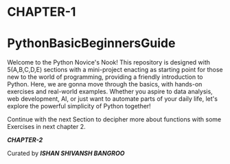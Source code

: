 # CHAPTER-1 

# PythonBasicBeginnersGuide
Welcome to the Python Novice's Nook! This repository is designed with 5(A,B,C,D,E) sections with a mini-project enacting as starting point for those new to the world of programming, providing a friendly introduction to Python. Here, we are gonna move through the basics, with hands-on exercises and real-world examples. Whether you aspire to data analysis, web development, AI, or just want to automate parts of your daily life, let's explore the powerful simplicity of Python together!

Continue with the next Section to decipher more about functions with some Exercises in next chapter 2.

***CHAPTER-2***

Curated by ***ISHAN SHIVANSH BANGROO***
